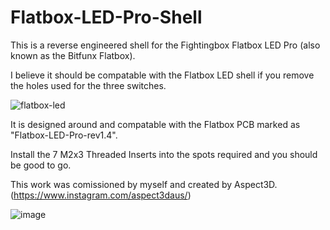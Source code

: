 # Flatbox-LED-Pro-Shell
This is a reverse engineered shell for the Fightingbox Flatbox LED Pro (also known as the Bitfunx Flatbox).

I believe it should be compatable with the Flatbox LED shell if you remove the holes used for the three switches.

![flatbox-led](https://github.com/user-attachments/assets/77325618-f016-447f-86d1-33a14d9249c2)

It is designed around and compatable with the Flatbox PCB marked as "Flatbox-LED-Pro-rev1.4".

Install the 7 M2x3 Threaded Inserts into the spots required and you should be good to go.

This work was comissioned by myself and created by Aspect3D. (https://www.instagram.com/aspect3daus/)

![image](https://github.com/user-attachments/assets/68e667b2-8414-4c27-9304-54ebd999e0c8)
